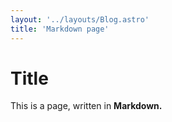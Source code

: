 ```yaml
---
layout: '../layouts/Blog.astro'
title: 'Markdown page'
---
```

# Title

This is a page, written in **Markdown.**